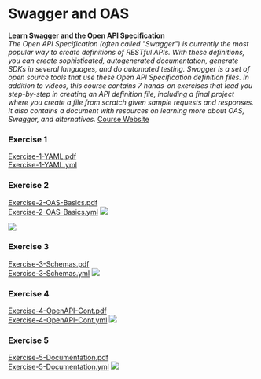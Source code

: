 # Swagger and OAS 
**Learn Swagger and the Open API Specification**  
_The Open API Specification (often called "Swagger") is currently the most popular way to create definitions of RESTful APIs. With these definitions, you can create sophisticated, autogenerated documentation, generate SDKs in several languages, and do automated testing. Swagger is a set of open source tools that use these Open API Specification definition files.  In addition to videos, this course contains 7 hands-on exercises that lead you step-by-step in creating an API definition file, including a final project where you create a file from scratch given sample requests and responses. It also contains a document with resources on learning more about OAS, Swagger, and alternatives._ 
[Course Website](https://www.udemy.com/learn-swagger-and-the-open-api-specification/)  
  
  
### Exercise 1
[Exercise-1-YAML.pdf](./Exercise-1-YAML.pdf)  
[Exercise-1-YAML.yml](./Exercise-1-YAML.yml)  

### Exercise 2
[Exercise-2-OAS-Basics.pdf](./Exercise-2-OAS-Basics.pdf)  
[Exercise-2-OAS-Basics.yml](./Exercise-2-OAS-Basics.yml)  <img src="http://online.swagger.io/validator?url=https://raw.githubusercontent.com/brandondavid/Udemy/master/Swagger%20and%20OAS/Exercise-2-OAS-Basics.yml">

![](http://online.swagger.io/validator?url=https://raw.githubusercontent.com/brandondavid/Udemy/master/Swagger%20and%20OAS/Exercise-2-OAS-Basics.yml)

### Exercise 3
[Exercise-3-Schemas.pdf](./Exercise-3-Schemas.pdf)  
[Exercise-3-Schemas.yml](./Exercise-3-Schemas.yml)  <img src="http://online.swagger.io/validator?url=https://raw.githubusercontent.com/brandondavid/Udemy/master/Swagger%20and%20OAS/Exercise-3-Schemas.yml">

### Exercise 4
[Exercise-4-OpenAPI-Cont.pdf](./Exercise-4-OpenAPI-Cont.pdf)  
[Exercise-4-OpenAPI-Cont.yml](./Exercise-4-OpenAPI-Cont.yml)  <img src="http://online.swagger.io/validator?url=https://raw.githubusercontent.com/brandondavid/Udemy/master/Swagger%20and%20OAS/Exercise-4-OpenAPI-Cont.yml">

### Exercise 5
[Exercise-5-Documentation.pdf](./Exercise-5-Documentation.pdf)  
[Exercise-5-Documentation.yml](./Exercise-5-Documentation.yml)  <img src="http://online.swagger.io/validator?url=https://raw.githubusercontent.com/brandondavid/Udemy/master/Swagger%20and%20OAS/Exercise-5-Documentation.yml">

